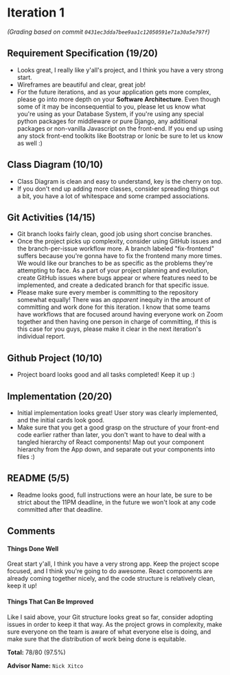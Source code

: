 # Iteration 1

_(Grading based on commit `0431ec3dda7bee9aa1c12050591e71a30a5e797f`)_

## Requirement Specification (19/20)

- Looks great, I really like y'all's project, and I think you have a very strong start.
- Wireframes are beautiful and clear, great job!
- For the future iterations, and as your application gets more complex, please go into more depth on your __Software 
Architecture__. Even though some of it may be inconsequential to you, please let us know what you're using as your Database System,
if you're using any special python packages for middleware or pure Django, any additional packages or non-vanilla
Javascript on the front-end. If you end up using any stock front-end toolkits like Bootstrap or Ionic be sure to let us know as well :)

## Class Diagram (10/10)

- Class Diagram is clean and easy to understand, key is the cherry on top.
- If you don't end up adding more classes, consider spreading things out a bit, you have a lot of whitespace and
some cramped associations.

## Git Activities (14/15)

- Git branch looks fairly clean, good job using short concise branches.
- Once the project picks up complexity, consider using GitHub issues and the branch-per-issue workflow more. A branch
labeled "fix-frontend" suffers because you're gonna have to fix the frontend many more times. We would like our
branches to be as specific as the problems they're attempting to face. As a part of your project planning and evolution,
create GitHub issues where bugs appear or where features need to be implemented, and create a dedicated branch for that specific issue.
- Please make sure every member is committing to the repository somewhat equally! There was an _apparent_ inequity in the
amount of committing and work done for this iteration. I know that some teams have workflows that are focused around 
having everyone work on Zoom together and then having one person in charge of committing, if this is this case for
you guys, please make it clear in the next iteration's individual report.


## Github Project (10/10)

- Project board looks good and all tasks completed! Keep it up :)


## Implementation (20/20)

- Initial implementation looks great! User story was clearly implemented, and the initial cards look good.
- Make sure that you get a good grasp on the structure of your front-end code earlier rather than later, you don't
want to have to deal with a tangled hierarchy of React components! Map out your component hierarchy from the App down,
and separate out your components into files :)



## README (5/5)

- Readme looks good, full instructions were an hour late, be sure to be strict about the 11PM deadline, in the future
we won't look at any code committed after that deadline.

## Comments

#### Things Done Well

Great start y'all, I think you have a very strong app. Keep the project scope focused, and I think you're going to do
awesome. React components are already coming together nicely, and the code structure is relatively clean, keep it up!


#### Things That Can Be Improved

Like I said above, your Git structure looks great so far, consider adopting issues in order to keep it that way.
As the project grows in complexity, make sure everyone on the team is aware of what everyone else is doing, and
make sure that the distribution of work being done is equitable.


**Total:** 78/80 (97.5%)

**Advisor Name:** `Nick Xitco`
